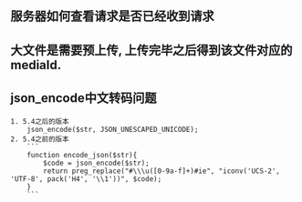 ## 服务器如何查看请求是否已经收到请求

## 大文件是需要预上传, 上传完毕之后得到该文件对应的mediaId.

## json_encode中文转码问题
	1. 5.4之后的版本
		json_encode($str, JSON_UNESCAPED_UNICODE);  
	2. 5.4之前的版本
		```
		function encode_json($str){  
		    $code = json_encode($str);  
		    return preg_replace("#\\\u([0-9a-f]+)#ie", "iconv('UCS-2', 'UTF-8', pack('H4', '\\1'))", $code);  
		} 
		``` 